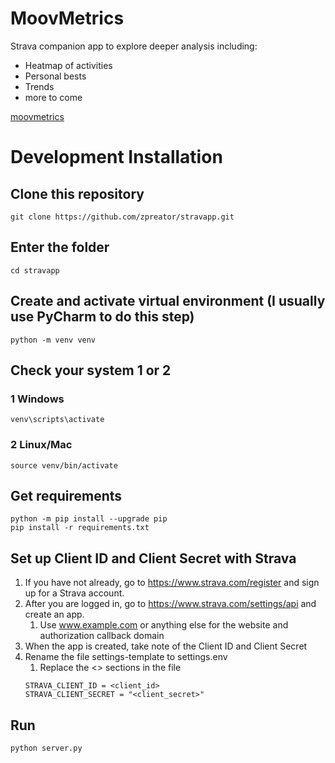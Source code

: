 # MoovMetrics

Strava companion app to explore deeper analysis including:
- Heatmap of activities
- Personal bests
- Trends
- more to come

[moovmetrics](http://www.moovmetrics.com)

# Development Installation

## Clone this repository
```commandline
git clone https://github.com/zpreator/stravapp.git
```

## Enter the folder
```commandline
cd stravapp
```

## Create and activate virtual environment (I usually use PyCharm to do this step)
```commandline
python -m venv venv
```

## Check your system 1 or 2
### 1 Windows
```commandline
venv\scripts\activate
```

### 2 Linux/Mac
```commandline
source venv/bin/activate
```
## Get requirements
```commandline
python -m pip install --upgrade pip
pip install -r requirements.txt
```

## Set up Client ID and Client Secret with Strava
1. If you have not already, go to https://www.strava.com/register and sign up for a Strava account.
2. After you are logged in, go to https://www.strava.com/settings/api and create an app.
   1. Use www.example.com or anything else for the website and authorization callback domain
3. When the app is created, take note of the Client ID and Client Secret
4. Rename the file settings-template to settings.env 
   1. Replace the <> sections in the file
   ```
   STRAVA_CLIENT_ID = <client_id>
   STRAVA_CLIENT_SECRET = "<client_secret>"
   ```
   
## Run
```commandline
python server.py
```

